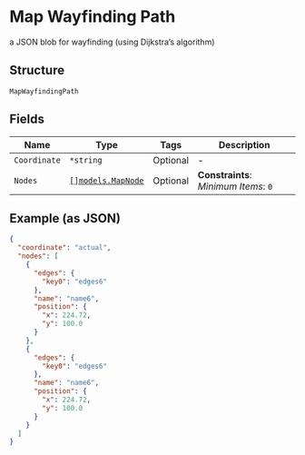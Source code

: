 
# Map Wayfinding Path

a JSON blob for wayfinding (using Dijkstra’s algorithm)

## Structure

`MapWayfindingPath`

## Fields

| Name | Type | Tags | Description |
|  --- | --- | --- | --- |
| `Coordinate` | `*string` | Optional | - |
| `Nodes` | [`[]models.MapNode`](../../doc/models/map-node.md) | Optional | **Constraints**: *Minimum Items*: `0` |

## Example (as JSON)

```json
{
  "coordinate": "actual",
  "nodes": [
    {
      "edges": {
        "key0": "edges6"
      },
      "name": "name6",
      "position": {
        "x": 224.72,
        "y": 100.0
      }
    },
    {
      "edges": {
        "key0": "edges6"
      },
      "name": "name6",
      "position": {
        "x": 224.72,
        "y": 100.0
      }
    }
  ]
}
```

